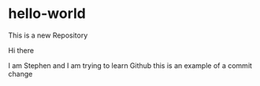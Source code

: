 # hello-world
This is a new Repository

Hi there

I am Stephen and I am trying to learn Github
this is an example of a commit change
